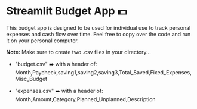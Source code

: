# Streamlit Budget App 💵

This budget app is designed to be used for individual use to track personal expenses and cash flow over time. Feel free to copy over the code and run it on your personal computer. 

**Note:** Make sure to create two .csv files in your directory... 

- "budget.csv" ➡️ with a header of: Month,Paycheck,saving1,saving2,saving3,Total_Saved,Fixed_Expenses,Misc_Budget

- "expenses.csv" ➡️ with a header of: Month,Amount,Category,Planned_Unplanned,Description

